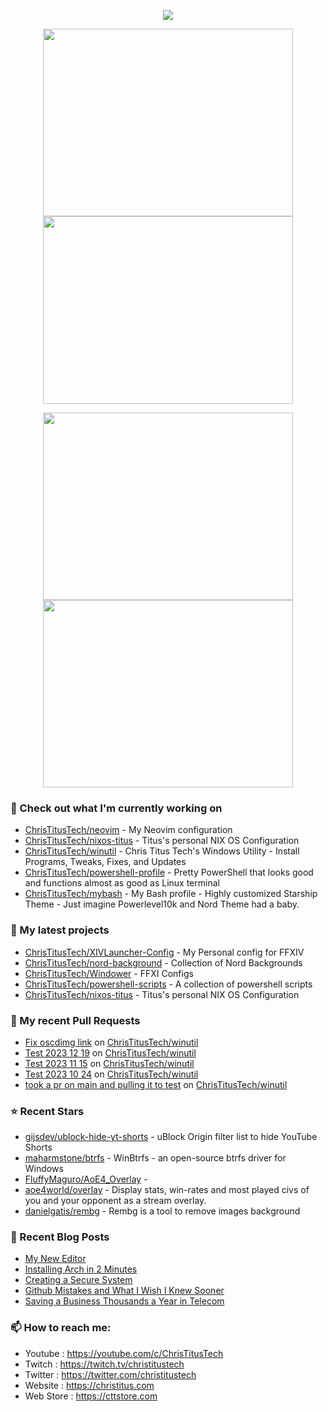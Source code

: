<p align="center"><a href="https://github.com/anuraghazra/github-readme-stats">
  <img align="center" src="https://github-readme-stats.vercel.app/api?username=ChrisTitusTech&show_icons=true&theme=tokyonight" />
</a></p>

<p align="center"><a href="https://wakatime.com/@christitustech">
  <img align="center" width="400" height="300" src="https://wakatime.com/share/@christitustech/4c17a227-eb23-48c5-a2f1-492e5538842c.svg" />
</a>
<a href="https://wakatime.com/@christitustech">
  <img align="center" width="400" height="300" src="https://wakatime.com/share/@christitustech/57160975-2111-472e-bc92-f390b42053b3.svg" />
</a></p>

<p align="center"><a href="https://wakatime.com/@christitustech">
  <img align="center" width="400" height="300" src="https://wakatime.com/share/@christitustech/b7d6c245-11dd-4802-a2dd-8ff0fd915324.svg" />
</a>
<a href="https://wakatime.com/@christitustech">
  <img align="center" width="400" height="300" src="https://wakatime.com/share/@christitustech/29475f0b-8d50-47b4-aaf5-f96bdcab9d0d.svg" />
</a></p>

### 👷 Check out what I'm currently working on

- [ChrisTitusTech/neovim](https://github.com/ChrisTitusTech/neovim) - My Neovim configuration
- [ChrisTitusTech/nixos-titus](https://github.com/ChrisTitusTech/nixos-titus) - Titus&#39;s personal NIX OS Configuration
- [ChrisTitusTech/winutil](https://github.com/ChrisTitusTech/winutil) - Chris Titus Tech&#39;s Windows Utility - Install Programs, Tweaks, Fixes, and Updates
- [ChrisTitusTech/powershell-profile](https://github.com/ChrisTitusTech/powershell-profile) - Pretty PowerShell that looks good and functions almost as good as Linux terminal 
- [ChrisTitusTech/mybash](https://github.com/ChrisTitusTech/mybash) - My Bash profile - Highly customized Starship Theme - Just imagine Powerlevel10k and Nord Theme had a baby.
### 🌱 My latest projects

- [ChrisTitusTech/XIVLauncher-Config](https://github.com/ChrisTitusTech/XIVLauncher-Config) - My Personal config for FFXIV
- [ChrisTitusTech/nord-background](https://github.com/ChrisTitusTech/nord-background) - Collection of Nord Backgrounds
- [ChrisTitusTech/Windower](https://github.com/ChrisTitusTech/Windower) - FFXI Configs
- [ChrisTitusTech/powershell-scripts](https://github.com/ChrisTitusTech/powershell-scripts) - A collection of powershell scripts
- [ChrisTitusTech/nixos-titus](https://github.com/ChrisTitusTech/nixos-titus) - Titus&#39;s personal NIX OS Configuration
### 🔨 My recent Pull Requests

- [Fix oscdimg link](https://github.com/ChrisTitusTech/winutil/pull/1295) on [ChrisTitusTech/winutil](https://github.com/ChrisTitusTech/winutil)
- [Test 2023 12 19](https://github.com/ChrisTitusTech/winutil/pull/1294) on [ChrisTitusTech/winutil](https://github.com/ChrisTitusTech/winutil)
- [Test 2023 11 15](https://github.com/ChrisTitusTech/winutil/pull/1209) on [ChrisTitusTech/winutil](https://github.com/ChrisTitusTech/winutil)
- [Test 2023 10 24](https://github.com/ChrisTitusTech/winutil/pull/1176) on [ChrisTitusTech/winutil](https://github.com/ChrisTitusTech/winutil)
- [took a pr on main and pulling it to test](https://github.com/ChrisTitusTech/winutil/pull/1175) on [ChrisTitusTech/winutil](https://github.com/ChrisTitusTech/winutil)
### ⭐ Recent Stars

- [gijsdev/ublock-hide-yt-shorts](https://github.com/gijsdev/ublock-hide-yt-shorts) - uBlock Origin filter list to hide YouTube Shorts
- [maharmstone/btrfs](https://github.com/maharmstone/btrfs) - WinBtrfs - an open-source btrfs driver for Windows
- [FluffyMaguro/AoE4_Overlay](https://github.com/FluffyMaguro/AoE4_Overlay) - 
- [aoe4world/overlay](https://github.com/aoe4world/overlay) - Display stats, win-rates and most played civs of you and your opponent as a stream overlay.
- [danielgatis/rembg](https://github.com/danielgatis/rembg) - Rembg is a tool to remove images background
### 📰 Recent Blog Posts

- [My New Editor](https://christitus.com/my-new-editor/)
- [Installing Arch in 2 Minutes](https://christitus.com/installing-arch-in-2-minutes/)
- [Creating a Secure System](https://christitus.com/creating-a-secure-system/)
- [Github Mistakes and What I Wish I Knew Sooner](https://christitus.com/do-not-make-these-github-mistakes/)
- [Saving a Business Thousands a Year in Telecom](https://christitus.com/saving-a-business-5000-a-year-in-telecom/)
### 📫 How to reach me:
  - Youtube   : <https://youtube.com/c/ChrisTitusTech>
  - Twitch    : <https://twitch.tv/christitustech>
  - Twitter   : <https://twitter.com/christitustech>
  - Website   : <https://christitus.com>
  - Web Store : <https://cttstore.com>
